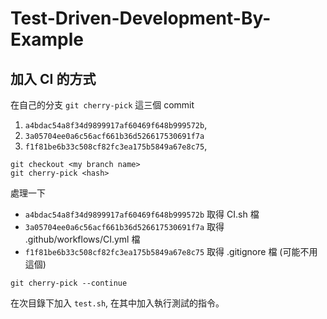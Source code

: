 # Test-Driven-Development-By-Example

## 加入 CI 的方式

在自己的分支 `git cherry-pick` 這三個 commit

1. `a4bdac54a8f34d9899917af60469f648b999572b`, 
2. `3a05704ee0a6c56acf661b36d526617530691f7a`
3. `f1f81be6b33c508cf82fc3ea175b5849a67e8c75`, 

```
git checkout <my branch name>
git cherry-pick <hash>
```

處理一下

- `a4bdac54a8f34d9899917af60469f648b999572b` 取得 CI.sh 檔
- `3a05704ee0a6c56acf661b36d526617530691f7a` 取得 .github/workflows/CI.yml 檔
- `f1f81be6b33c508cf82fc3ea175b5849a67e8c75` 取得 .gitignore 檔 (可能不用這個)


```
git cherry-pick --continue
```

在次目錄下加入 `test.sh`, 在其中加入執行測試的指令。
